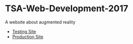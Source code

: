 # TSA-Web-Development-2017
A website about augmented reality

* [Testing Site](https://mbhstsaweb-testing.herokuapp.com/)
* [Production Site](https://mbhstsaweb.herokuapp.com/)
